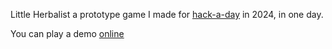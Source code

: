 Little Herbalist a prototype game I made for [hack-a-day](https://za3k.com/hackaday) in 2024, in one day.

You can play a demo [online](https://za3k.github.io/little-herbalist/)
